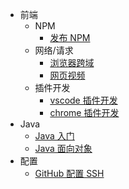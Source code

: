 <!-- docs/_sidebar.md -->

- 前端
  - NPM
    - [发布 NPM](fe/npm/NPM发布)
  - 网络/请求
    - [浏览器跨域](fe/network/cors)
    - [网页视频](fe/network/video.md)
  - 插件开发
    - [vscode 插件开发](fe/plugin-dev/vscode插件开发)
    - [chrome 插件开发](fe/plugin-dev/chrome插件开发)
- Java
  - [Java 入门](java/Java入门)
  - [Java 面向对象](java/Java面向对象)
- 配置
  - [GitHub 配置 SSH](dev/GitHub配置SSH)
